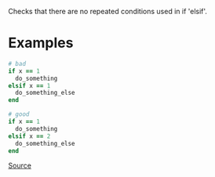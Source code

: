 
Checks that there are no repeated conditions used in if 'elsif'.

# Examples

```ruby
# bad
if x == 1
  do_something
elsif x == 1
  do_something_else
end

# good
if x == 1
  do_something
elsif x == 2
  do_something_else
end
```

[Source](http://www.rubydoc.info/gems/rubocop/RuboCop/Cop/Lint/DuplicateElsifCondition)
